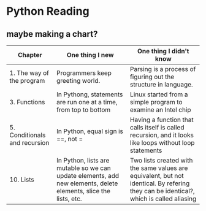 # Python Reading

## maybe making a chart?

| Chapter | One thing I new | One thing I didn't know |
| --- | --- | --- |
| 1. The way of the program | Programmers keep greeting world. | Parsing is a process of figuring out the structure in language. |
| 3. Functions | In Pythong, statements are run one at a time, from top to bottom | Linux started from a simple program to examine an Intel chip |
| 5. Conditionals and recursion | In Python, equal sign is ==, not = | Having a function that calls itself is called recursion, and it looks like loops without loop statements |
| 10. Lists | In Python, lists are mutable so we can update elements, add new elements, delete elements, slice the lists, etc. | Two lists created with the same values are equivalent, but not identical. By refering they can be identical?, which is called aliasing | 
